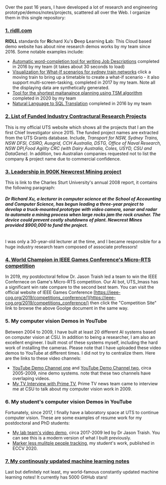 Over the past 16 years, I have developed a lot of research and engineering prototype/demos/notes/projects, scattered all over the Web. I organize them in this single repository:

### [1. ridll.com](http://ridll.com) ###
**RIDLL** standards for **Ri**chard Xu's **D**eep **L**earning **L**ab: This Cloud based demo website has about nine research demos works by my team since 2016. Some notable examples include:  
* [Automatic word-completion tool for writing Job Descriptions](http://ridll.com/jobgenerator/) completed in 2016 by my team (it takes about 30 seconds to load)
* [Visualization for What-If scenarios for sydney train networks](http://ridll.com/foresight/) click a moving train to bring up a timetable to create a what-if scenario - it also support multi-screen-tasking, completed in 2017 by my team. Note all the displaying data are synthetically generated.
* [Tool for the shortest maitanaince planning using TSM algorithm](http://ridll.com/activequery/) completed in 2020 by my team
* [Natural Language to SQL Translation](http://ridll.com/nlp2sql/) completed in 2016 by my team

### [2. List of Funded Industry Contractural Research Projects](https://profiles.uts.edu.au/YiDa.Xu/grants) ###
This is my official UTS website which shows all the projects that I am the first Chief Investigator since 2015. The funded project names are extracted from the UTS Grants database. Include, *Transport for NSW, Sydney Trains, NSW DFSI, CSIRO, Ausgrid, CCH Australia, DSTG, Office of Naval Research, NSW DPI,Food Agility CRC (with Dairy Australia, Coles, USYD, CSU and DataGene)*. In addition, two Australian companies requested not to list the company & project name due to commercial confidence.

### [3. Leadership in 900K Newcrest Mining project](https://cdn.csu.edu.au/__data/assets/pdf_file/0005/2930594/AR08.pdf) ###
This is link to the Charles Sturt University's annual 2008 report, it contains the following paragraph:  
#### *Dr Richard Xu, a lecturer in computer science at the School of Accounting and Computer Science, has begun leading a three-year project to develop a truck-mounted prototype with video camera, sonar and radar to automate a mining process when large rocks jam the rock crusher. The device could prevent costly shutdowns of plant. Newcrest Mines provided $900,000 to fund the project.* ####
<br>
I was only a 30-year-old lecturer at the time, and I became responsible for a huge industry research team composed of associate professors!

### [4. World Champion in IEEE Games Conference's Micro-RTS competition](https://sites.google.com/site/micrortsaicompetition/competition-results/2019-cog-results) ###
In 2019, my postdoctoral fellow Dr. Jason Traish led a team to win the IEEE Confernece on Game's Micro-RTS competition. Our AI bot, UTS_Imass has a significant win rate compare to the second best team. 
You can visit the official website of IEEE Games Conference [https://ieee-cog.org/2019/competitions_conference/](https://ieee-cog.org/2019/competitions_conference/) then click the "Competition Site" link to browse the above Goolge document in the same way.

### 5. My computer vision Demos in YouTube ###
Between 2004 to 2009, I have built at least 20 different AI systems based on computer vision at CSU. In addition to being a researcher, I am also an excellent engineer. I built most of these systems myself, including the hard work of installing the cameras. Please note that I have uploaded these video demos to YouTube at different times. I did not try to centralize them. Here are the links to these video channels:

* [YouTube Demo Channel one](https://www.youtube.com/channel/UC-k-IImevvnN1J6fYhJMA4Q) and [YouTube Demo Channel two](https://www.youtube.com/channel/UC6U2WWd9xHebIpwCkGDZLkg), circa 2005-2009, nine demo systems. note that these two channels have overlaping videos.
* [My TV Interview with Prime TV](https://www.youtube.com/watch?v=49pYnRuWAaw), Prime TV news team came to interview me at CSU to talk about my computer vision work in 2009.

### 6. My student's computer vision Demos in YouTube ###
Fortunately, since 2017, I finally have a laboratory space at UTS to continue computer vision. These are some examples of resume work for my postdoctoral and PhD students:

* [My lab team's video demo](https://www.youtube.com/channel/UChLPFBeNlA0arPTrCor3tTg), circa 2017-2009 led by Dr Jason Traish. You can see this is a modern version of what I built previously.
* [Marker less mulitple people tracking](https://www.youtube.com/watch?v=K-ivo10gvUo), my student's work, published in ECCV 2020.

### [7. My continously updated machine learning notes](https://github.com/roboticcam/machine-learning-notes) ###
Last but definitely not least, my world-famous constantly updated machine learning notes! It currently has 5000 GitHub stars!


